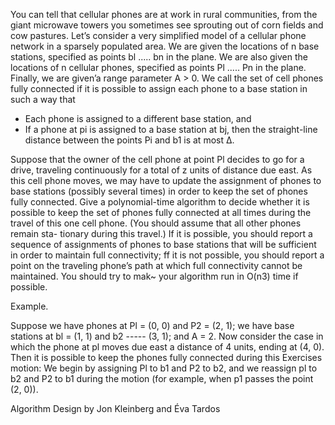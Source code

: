 You can tell that cellular phones are at work in rural communities, from
the giant microwave towers you sometimes see sprouting out of corn
fields and cow pastures. Let’s consider a very simplified model of a
cellular phone network in a sparsely populated area.
We are given the locations of n base stations, specified as points
bl ..... bn in the plane. We are also given the locations of n cellular phones,
specified as points Pl ..... Pn in the plane. Finally, we are given’a range
parameter A > 0. We call the set of cell phones fully connected if it is
possible to assign each phone to a base station in such a way that

* Each phone is assigned to a different base station, and
* If a phone at pi is assigned to a base station at bj, then the straight-line
  distance between the points Pi and b1 is at most Δ.

Suppose that the owner of the cell phone at point Pl decides to go
for a drive, traveling continuously for a total of z units of distance due
east. As this cell phone moves, we may have to update the assignment of
phones to base stations (possibly several times) in order to keep the set
of phones fully connected.
Give a polynomial-time algorithm to decide whether it is possible to
keep the set of phones fully connected at all times during the travel of
this one cell phone. (You should assume that all other phones remain sta-
tionary during this travel.) If it is possible, you should report a sequence
of assignments of phones to base stations that will be sufficient in order
to maintain full connectivity; ff it is not possible, you should report a
point on the traveling phone’s path at which full connectivity cannot be
maintained.
You should try to mak~ your algorithm run in O(n3) time if possible.

Example.

Suppose we have phones at Pl = (0, 0) and P2 = (2, 1); we have
base stations at bl = (1, 1) and b2 ----- (3, 1); and A = 2. Now consider the case
in which the phone at pl moves due east a distance of 4 units, ending at
(4, 0). Then it is possible to keep the phones fully connected during this
Exercises
motion: We begin by assigning Pl to b1 and P2 to b2, and we reassign pl to
b2 and P2 to b1 during the motion (for example, when p1 passes the point
(2, 0)).

Algorithm Design by Jon Kleinberg and Éva Tardos

